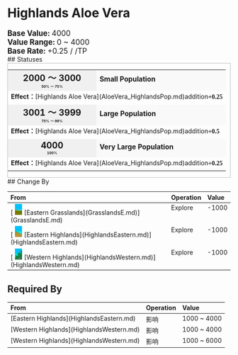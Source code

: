 # Highlands Aloe Vera  
  
<div style="font-size:1.2em"><b>Base Value: </b> 4000 </div>  
<div style="font-size:1.2em"><b>Value Range: </b> 0 ~ 4000 </div>  
<div style="font-size:1.2em"><b>Base Rate: </b> +0.25 / /TP </div>  
## Statuses  
<div  style="border:1px solid #BBB"><table><tr style="height:2em;"><td style="background-color:#F0F0F0;text-align:center;width:180px;font-size:1.4em;font-weight:bold;vertical-align:middle;"><div>2000 ～ 3000<div><div style="font-size:0.4em">50% ～ 75%</div></td><td colspan=2 style="font-size:1.1em;vertical-align:middle;background-color:#F9F9F9;"><div><b>Small Population</b></div><div style="font-size:0.8em;padding-top:4px;"></div></td></tr><tr><td colspan=2><b>Effect：</b>[Highlands Aloe Vera](AloeVera_HighlandsPop.md)addition<span style="font-family:ui-monospace"><b>+0.25</b></span></td></tr><tr><td colspan=2></td></tr><tr style="height:2em;"><td style="background-color:#F0F0F0;text-align:center;width:180px;font-size:1.4em;font-weight:bold;vertical-align:middle;"><div>3001 ～ 3999<div><div style="font-size:0.4em">75% ～ 99%</div></td><td colspan=2 style="font-size:1.1em;vertical-align:middle;background-color:#F9F9F9;"><div><b>Large Population</b></div><div style="font-size:0.8em;padding-top:4px;"></div></td></tr><tr><td colspan=2><b>Effect：</b>[Highlands Aloe Vera](AloeVera_HighlandsPop.md)addition<span style="font-family:ui-monospace"><b>+0.5</b></span></td></tr><tr><td colspan=2></td></tr><tr style="height:2em;"><td style="background-color:#F0F0F0;text-align:center;width:180px;font-size:1.4em;font-weight:bold;vertical-align:middle;"><div>4000<div><div style="font-size:0.4em">100%</div></td><td colspan=2 style="font-size:1.1em;vertical-align:middle;background-color:#F9F9F9;"><div><b>Very Large Population</b></div><div style="font-size:0.8em;padding-top:4px;"></div></td></tr><tr><td colspan=2><b>Effect：</b>[Highlands Aloe Vera](AloeVera_HighlandsPop.md)addition<span style="font-family:ui-monospace"><b>+0.25</b></span></td></tr><tr><td colspan=2></td></tr></table></div>  
## Change By  
<table class="table table-bordered" data-toggle="table"  ><thead style=""><tr ><th  style="text-align:left;vertical-align:top;"  >From</th><th  style="text-align:left;vertical-align:top;"  >Operation</th><th  style="text-align:left;vertical-align:top;"  data-sortable="true"  >Value</th></tr></thead><tr ><td  style="text-align:left;vertical-align:top;"  >[<div style="width:25px;display:inline-block;text-align:center"><img decoding="async" src="Sprite/GrasslandsEastern.png" href="a.md" style="max-width:25px;max-height:25px;"></div>[Eastern Grasslands](GrasslandsE.md)](GrasslandsE.md)</td><td  style="text-align:left;vertical-align:top;"  >Explore</td><td  style="text-align:left;vertical-align:top;"  >-1000</td></tr><tr ><td  style="text-align:left;vertical-align:top;"  >[<div style="width:25px;display:inline-block;text-align:center"><img decoding="async" src="Sprite/HighlandsEastern.png" href="a.md" style="max-width:25px;max-height:25px;"></div>[Eastern Highlands](HighlandsEastern.md)](HighlandsEastern.md)</td><td  style="text-align:left;vertical-align:top;"  >Explore</td><td  style="text-align:left;vertical-align:top;"  >-1000</td></tr><tr ><td  style="text-align:left;vertical-align:top;"  >[<div style="width:25px;display:inline-block;text-align:center"><img decoding="async" src="Sprite/Highlands.png" href="a.md" style="max-width:25px;max-height:25px;"></div>[Western Highlands](HighlandsWestern.md)](HighlandsWestern.md)</td><td  style="text-align:left;vertical-align:top;"  >Explore</td><td  style="text-align:left;vertical-align:top;"  >-1000</td></tr></tbody></table>  
  
## Required By  
<table class="table table-bordered" data-toggle="table"  ><thead style=""><tr ><th  style="text-align:left;vertical-align:top;"  >From</th><th  style="text-align:left;vertical-align:top;"  >Operation</th><th  style="text-align:left;vertical-align:top;"  data-sortable="true"  >Value</th></tr></thead><tr ><td  style="text-align:left;vertical-align:top;"  >[Eastern Highlands](HighlandsEastern.md)</td><td  style="text-align:left;vertical-align:top;"  >影响</td><td  style="text-align:left;vertical-align:top;"  >1000 ~ 4000</td></tr><tr ><td  style="text-align:left;vertical-align:top;"  >[Western Highlands](HighlandsWestern.md)</td><td  style="text-align:left;vertical-align:top;"  >影响</td><td  style="text-align:left;vertical-align:top;"  >1000 ~ 4000</td></tr><tr ><td  style="text-align:left;vertical-align:top;"  >[Western Highlands](HighlandsWestern.md)</td><td  style="text-align:left;vertical-align:top;"  >影响</td><td  style="text-align:left;vertical-align:top;"  >1000 ~ 6000</td></tr></tbody></table>  
  


<script>document.title="Highlands Aloe Vera - Card Survival Wiki";</script>